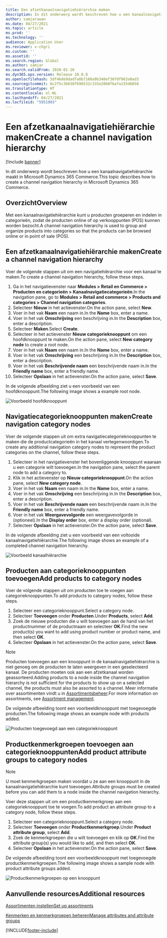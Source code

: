 ```yaml
---
title: Een afzetkanaalnavigatiehiërarchie maken
description: In dit onderwerp wordt beschreven hoe u een kanaalnavigatiehiërarchie maakt in Microsoft Dynamics 365 Commerce.
author: samjarawan
ms.date: 04/27/2021
ms.topic: article
ms.prod: ''
ms.technology: ''
audience: Application User
ms.reviewer: v-chgri
ms.custom: ''
ms.assetid: ''
ms.search.region: Global
ms.author: samjar
ms.search.validFrom: 2020-01-20
ms.dyn365.ops.version: Release 10.0.8
ms.openlocfilehash: 5df46de9dadfa0b7160a9b340ef36fdf963a0ad3
ms.sourcegitcommit: 6c2f5c3b038f696532c335e20b0fbafa155d6858
ms.translationtype: HT
ms.contentlocale: nl-NL
ms.lasthandoff: 04/27/2021
ms.locfileid: "5951903"
---
```

# <a name="create-a-channel-navigation-hierarchy"></a><span data-ttu-id="bf761-103">Een afzetkanaalnavigatiehiërarchie maken</span><span class="sxs-lookup"><span data-stu-id="bf761-103">Create a channel navigation hierarchy</span></span>


[!include [banner](includes/banner.md)]

<span data-ttu-id="bf761-104">In dit onderwerp wordt beschreven hoe u een kanaalnavigatiehiërarchie maakt in Microsoft Dynamics 365 Commerce.</span><span class="sxs-lookup"><span data-stu-id="bf761-104">This topic describes how to create a channel navigation hierarchy in Microsoft Dynamics 365 Commerce.</span></span>

## <a name="overview"></a><span data-ttu-id="bf761-105">Overzicht</span><span class="sxs-lookup"><span data-stu-id="bf761-105">Overview</span></span>

<span data-ttu-id="bf761-106">Met een kanaalnavigatiehiërarchie kunt u producten groeperen en indelen in categorieën, zodat de producten online of op verkooppunten (POS) kunnen worden bezocht.</span><span class="sxs-lookup"><span data-stu-id="bf761-106">A channel navigation hierarchy is used to group and organize products into categories so that the products can be browsed online or in point of sale (POS).</span></span>

## <a name="create-a-channel-navigation-hierarchy"></a><span data-ttu-id="bf761-107">Een afzetkanaalnavigatiehiërarchie maken</span><span class="sxs-lookup"><span data-stu-id="bf761-107">Create a channel navigation hierarchy</span></span>

<span data-ttu-id="bf761-108">Voer de volgende stappen uit om een navigatiehiërarchie voor een kanaal te maken.</span><span class="sxs-lookup"><span data-stu-id="bf761-108">To create a channel navigation hierarchy, follow these steps.</span></span>

1. <span data-ttu-id="bf761-109">Ga in het navigatievenster naar **Modules \> Retail en Commerce \> Producten en categorieën \> Kanaalnavigatiecategorieën**.</span><span class="sxs-lookup"><span data-stu-id="bf761-109">In the navigation pane, go to **Modules \> Retail and commerce \> Products and categories \> Channel navigation categories**.</span></span>
1. <span data-ttu-id="bf761-110">Selecteer **Nieuw** in het actievenster.</span><span class="sxs-lookup"><span data-stu-id="bf761-110">On the action pane, select **New**.</span></span>
1. <span data-ttu-id="bf761-111">Voer in het vak **Naam** een naam in.</span><span class="sxs-lookup"><span data-stu-id="bf761-111">In the **Name** box, enter a name.</span></span>
1. <span data-ttu-id="bf761-112">Voer in het vak **Omschrijving** een beschrijving in.</span><span class="sxs-lookup"><span data-stu-id="bf761-112">In the **Description** box, enter a description.</span></span>
1. <span data-ttu-id="bf761-113">Selecteer **Maken**.</span><span class="sxs-lookup"><span data-stu-id="bf761-113">Select **Create**.</span></span>
1. <span data-ttu-id="bf761-114">Selecteer in het actievenster **Nieuw categorieknooppunt** om een hoofdknooppunt te maken.</span><span class="sxs-lookup"><span data-stu-id="bf761-114">On the action pane, select **New category node** to create a root node.</span></span>
1. <span data-ttu-id="bf761-115">Voer in het vak **Naam** een naam in.</span><span class="sxs-lookup"><span data-stu-id="bf761-115">In the **Name** box, enter a name.</span></span>
1. <span data-ttu-id="bf761-116">Voer in het vak **Omschrijving** een beschrijving in.</span><span class="sxs-lookup"><span data-stu-id="bf761-116">In the **Description** box, enter a description.</span></span>
1. <span data-ttu-id="bf761-117">Voer in het vak **Beschrijvende naam** een beschrijvende naam in.</span><span class="sxs-lookup"><span data-stu-id="bf761-117">In the **Friendly name** box, enter a friendly name.</span></span>
1. <span data-ttu-id="bf761-118">Selecteer **Opslaan** in het actievenster.</span><span class="sxs-lookup"><span data-stu-id="bf761-118">On the action pane, select **Save**.</span></span>

<span data-ttu-id="bf761-119">In de volgende afbeelding ziet u een voorbeeld van een hoofdknooppunt.</span><span class="sxs-lookup"><span data-stu-id="bf761-119">The following image shows a example root node.</span></span>

![Voorbeeld hoofdknooppunt](media/create-channel-hierarchy-1.png)

## <a name="create-navigation-category-nodes"></a><span data-ttu-id="bf761-121">Navigatiecategorieknooppunten maken</span><span class="sxs-lookup"><span data-stu-id="bf761-121">Create navigation category nodes</span></span>

<span data-ttu-id="bf761-122">Voer de volgende stappen uit om extra navigatiecategorieknooppunten te maken die de productcategorieën in het kanaal vertegenwoordigen.</span><span class="sxs-lookup"><span data-stu-id="bf761-122">To create any additional navigation category nodes to represent the product categories on the channel, follow these steps.</span></span>

1. <span data-ttu-id="bf761-123">Selecteer in het navigatievenster het bovenliggende knooppunt waaraan u een categorie wilt toevoegen.</span><span class="sxs-lookup"><span data-stu-id="bf761-123">In the navigation pane, select the parent node to add a category to.</span></span>
1. <span data-ttu-id="bf761-124">Klik in het actievenster op **Nieuw categorieknooppunt**.</span><span class="sxs-lookup"><span data-stu-id="bf761-124">On the action pane, select **New category node**.</span></span>
1. <span data-ttu-id="bf761-125">Voer in het vak **Naam** een naam in.</span><span class="sxs-lookup"><span data-stu-id="bf761-125">In the **Name** box, enter a name.</span></span>
1. <span data-ttu-id="bf761-126">Voer in het vak **Omschrijving** een beschrijving in.</span><span class="sxs-lookup"><span data-stu-id="bf761-126">In the **Description** box, enter a description.</span></span>
1. <span data-ttu-id="bf761-127">Voer in het vak **Beschrijvende naam** een beschrijvende naam in.</span><span class="sxs-lookup"><span data-stu-id="bf761-127">In the **Friendly name** box, enter a friendly name.</span></span>
1. <span data-ttu-id="bf761-128">Voer in het vak **Weergavevolgorde** een weergavevolgorde in (optioneel).</span><span class="sxs-lookup"><span data-stu-id="bf761-128">In the **Display order** box, enter a display order (optional).</span></span>
1. <span data-ttu-id="bf761-129">Selecteer **Opslaan** in het actievenster.</span><span class="sxs-lookup"><span data-stu-id="bf761-129">On the action pane, select **Save**.</span></span>

<span data-ttu-id="bf761-130">In de volgende afbeelding ziet u een voorbeeld van een voltooide kanaalnavigatiehiërarchie.</span><span class="sxs-lookup"><span data-stu-id="bf761-130">The following image shows an example of a completed channel navigation hierarchy.</span></span>

![Voorbeeld kanaalhiërarchie](media/create-channel-hierarchy-2.png)

## <a name="add-products-to-category-nodes"></a><span data-ttu-id="bf761-132">Producten aan categorieknooppunten toevoegen</span><span class="sxs-lookup"><span data-stu-id="bf761-132">Add products to category nodes</span></span>

<span data-ttu-id="bf761-133">Voer de volgende stappen uit om producten toe te voegen aan categorieknooppunten.</span><span class="sxs-lookup"><span data-stu-id="bf761-133">To add products to category nodes, follow these steps.</span></span>

1. <span data-ttu-id="bf761-134">Selecteer een categorieknooppunt.</span><span class="sxs-lookup"><span data-stu-id="bf761-134">Select a category node.</span></span>
1. <span data-ttu-id="bf761-135">Selecteer **Toevoegen** onder **Producten**.</span><span class="sxs-lookup"><span data-stu-id="bf761-135">Under **Products**, select **Add**.</span></span>
1. <span data-ttu-id="bf761-136">Zoek de nieuwe producten die u wilt toevoegen aan de hand van het productnummer of de productnaam en selecteer **OK**.</span><span class="sxs-lookup"><span data-stu-id="bf761-136">Find the new product(s) you want to add using product number or product name, and then select **OK**.</span></span>
1. <span data-ttu-id="bf761-137">Selecteer **Opslaan** in het actievenster.</span><span class="sxs-lookup"><span data-stu-id="bf761-137">On the action pane, select **Save**.</span></span>

> [!NOTE]
> <span data-ttu-id="bf761-138">Producten toevoegen aan een knooppunt in de kanaalnavigatiehiërarchie is niet genoeg om de producten te laten weergeven in een geselecteerd kanaal. De producten moeten ook aan een afzetkanaal worden geassorteerd.</span><span class="sxs-lookup"><span data-stu-id="bf761-138">Adding products to a node inside the channel navigation hierarchy is not sufficient for the products to show up on a selected channel, the products must also be assorted to a channel.</span></span> <span data-ttu-id="bf761-139">Meer informatie over assortimenten vindt u in [Assortimentsbeheer](assortments.md).</span><span class="sxs-lookup"><span data-stu-id="bf761-139">For more information on assortments, see [Assortment management](assortments.md).</span></span>

<span data-ttu-id="bf761-140">De volgende afbeelding toont een voorbeeldknooppunt met toegevoegde producten.</span><span class="sxs-lookup"><span data-stu-id="bf761-140">The following image shows an example node with products added.</span></span>

![Producten toegevoegd aan een categorieknooppunt](media/create-channel-hierarchy-3.png)

## <a name="add-product-attribute-groups-to-category-nodes"></a><span data-ttu-id="bf761-142">Productkenmerkgroepen toevoegen aan categorieknooppunten</span><span class="sxs-lookup"><span data-stu-id="bf761-142">Add product attribute groups to category nodes</span></span>

> [!NOTE]
> <span data-ttu-id="bf761-143">U moet kenmerkgroepen maken voordat u ze aan een knooppunt in de kanaalnavigatiehiërarchie kunt toevoegen.</span><span class="sxs-lookup"><span data-stu-id="bf761-143">Attribute groups must be created before you can add them to a node inside the channel navigation hierarchy.</span></span>

<span data-ttu-id="bf761-144">Voer deze stappen uit om een productkenmerkgroep aan een categorieknooppunt toe te voegen.</span><span class="sxs-lookup"><span data-stu-id="bf761-144">To add product an attribute group to a category node, follow these steps.</span></span>

1. <span data-ttu-id="bf761-145">Selecteer een categorieknooppunt.</span><span class="sxs-lookup"><span data-stu-id="bf761-145">Select a category node.</span></span>
1. <span data-ttu-id="bf761-146">Selecteer **Toevoegen** onder **Productkenmerkgroep**.</span><span class="sxs-lookup"><span data-stu-id="bf761-146">Under **Product attribute group**, select **Add**.</span></span>
1. <span data-ttu-id="bf761-147">Zoek de kenmerkgroepen die u wilt toevoegen en klik op **OK**.</span><span class="sxs-lookup"><span data-stu-id="bf761-147">Find the attribute group(s) you would like to add, and then select **OK**.</span></span>
1. <span data-ttu-id="bf761-148">Selecteer **Opslaan** in het actievenster.</span><span class="sxs-lookup"><span data-stu-id="bf761-148">On the action pane, select **Save**.</span></span>

<span data-ttu-id="bf761-149">De volgende afbeelding toont een voorbeeldknooppunt met toegevoegde productkenmerkgroepen.</span><span class="sxs-lookup"><span data-stu-id="bf761-149">The following image shows a sample node with product attribute groups added.</span></span>

![Productkenmerkgroepen op een knooppunt](media/create-channel-hierarchy-4.png)

## <a name="additional-resources"></a><span data-ttu-id="bf761-151">Aanvullende resources</span><span class="sxs-lookup"><span data-stu-id="bf761-151">Additional resources</span></span>

[<span data-ttu-id="bf761-152">Assortimenten instellen</span><span class="sxs-lookup"><span data-stu-id="bf761-152">Set up assortments</span></span>](set-up-assortments.md)

[<span data-ttu-id="bf761-153">Kenmerken en kenmerkgroepen beheren</span><span class="sxs-lookup"><span data-stu-id="bf761-153">Manage attributes and attribute groups</span></span>](attribute-attributegroups-lifecycle.md)


[!INCLUDE[footer-include](../includes/footer-banner.md)]

